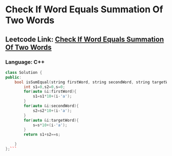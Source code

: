 # Check If Word Equals Summation Of Two Words

## Leetcode Link: [Check If Word Equals Summation Of Two Words](https://leetcode.com/problems/check-if-word-equals-summation-of-two-words/)
### Language: C++

```cpp
class Solution {
public:
    bool isSumEqual(string firstWord, string secondWord, string targetWord) {
        int s1=0,s2=0,s=0;
        for(auto &i:firstWord){
            s1=s1*10+(i-'a');
        }
        for(auto &i:secondWord){
            s2=s2*10+(i-'a');
        }
        for(auto &i:targetWord){
            s=s*10+(i-'a');
        }
        return s1+s2==s;
        
    }
};```



